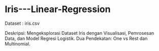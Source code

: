 # Iris---Linear-Regression
Dataset : iris.csv

Deskripsi:
Mengeksplorasi Dataset Iris dengan Visualisasi, Pemrosesan Data, dan Model Regresi Logistik. Dua Pendekatan: One vs Rest dan Multinomial.
